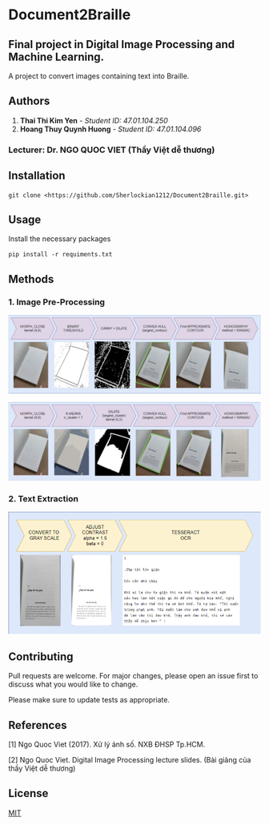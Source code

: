 # Document2Braille
## Final project in Digital Image Processing and Machine Learning.
A project to convert images containing text into Braille. 

## Authors

1. **Thai Thi Kim Yen** - *Student ID: 47.01.104.250*
2. **Hoang Thuy Quynh Huong** - *Student ID: 47.01.104.096*

### Lecturer: Dr. NGO QUOC VIET (Thầy Việt dễ thương)

## Installation
```
git clone <https://github.com/Sherlockian1212/Document2Braille.git>
```

## Usage
Install the necessary packages

```
pip install -r requiments.txt
```

## Methods
### 1. Image Pre-Processing

![Edge Detection](resources/EdgeDetection/EdgeDetection.png)

![K-means](resources/K-means/K-means.png)

### 2. Text Extraction

![Tesseract-OCR](resources/Tesseract/Tesseract_OCR.png)

## Contributing

Pull requests are welcome. For major changes, please open an issue first
to discuss what you would like to change.

Please make sure to update tests as appropriate.

## References
[1] Ngo Quoc Viet (2017). Xử lý ảnh số. NXB ĐHSP Tp.HCM.

[2] Ngo Quoc Viet. Digital Image Processing lecture slides. (Bài giảng của thầy Việt dễ thương)

## License

[MIT](https://choosealicense.com/licenses/mit/)